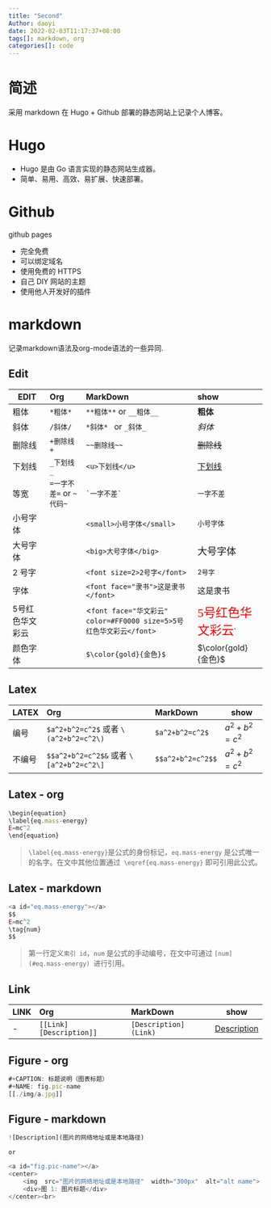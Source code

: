 ```yaml
---
title: "Second"
Author: daoyi
date: 2022-02-03T11:17:37+08:00
tags[]: markdown, org
categories[]: code
---
```


# 简述

采用 markdown 在 Hugo + Github 部署的静态网站上记录个人博客。

# Hugo

- Hugo 是由 Go 语言实现的静态网站生成器。
- 简单、易用、高效、易扩展、快速部署。

# Github

github pages

- 完全免费
- 可以绑定域名
- 使用免费的 HTTPS
- 自己 DIY 网站的主题
- 使用他人开发好的插件

# markdown

记录markdown语法及org-mode语法的一些异同.

## Edit
EDIT|Org|MarkDown|show
-|:-|:-|:-
粗体|`*粗体*` | `**粗体**` or `__粗体__`|**粗体**
斜体 | `/斜体/` | `*斜体* ` or `_斜体_`|*斜体*
 删除线 | `+删除线+` | `~~删除线~~` |~~删除线~~
下划线 | `_下划线_` | `<u>下划线</u>` |<u>下划线</u>
等宽 | `=一字不差=` or `~代码~` | `` `一字不差` `` |`一字不差`
小号字体 |  | `<small>小号字体</small>` |<small>小号字体</small> 
大号字体 | | `<big>大号字体</big>` | <big>大号字体</big>
2 号字 |  | `<font size=2>2号字</font>` | <font size=2>2号字</font>
字体 |  | `<font face="隶书">这是隶书</font>` | <font face="隶书">这是隶书</font>
5号红色华文彩云 |  | <`font face="华文彩云" color=#FF0000 size=5>5号红色华文彩云</font>` | <font face="华文彩云" color=#FF0000 size=5>5号红色华文彩云</font>`
颜色字体 | | `$\color{gold}{金色}$` | $\color{gold}{金色}$

## Latex
LATEX |Org|MarkDown|show
-|:-|:-|-
编号| `$a^2+b^2=c^2$` 或者 `\(a^2+b^2=c^2\)`| `$a^2+b^2=c^2$`|$a^2+b^2=c^2$
不编号| `$$a^2+b^2=c^2$&` 或者 `\[a^2+b^2=c^2\]`| `$$a^2+b^2=c^2$$`|$a^2+b^2=c^2$

## Latex - org
```js
\begin{equation}
\label{eq.mass-energy}
E=mc^2
\end{equation}
```
>`\label{eq.mass-energy}`是公式的身份标记，`eq.mass-energy` 是公式唯一的名字。在文中其他位置通过` \eqref{eq.mass-energy}` 即可引用此公式。

## Latex - markdown
```js
<a id="eq.mass-energy"></a>
$$
E=mc^2
\tag{num}
$$
```
>第一行定义`索引 id`，`num` 是公式的手动编号，在文中可通过 `[num](#eq.mass-energy) `进行引用。

## Link
LINK |Org|MarkDown|show
-|:-|:-|-
-|`[[Link][Description]]`| `[Description](Link)`|[Description](Link)

## Figure - org
```js
#+CAPTION: 标题说明（图表标题）
#+NAME: fig.pic-name
[[./img/a.jpg]]
```

## Figure - markdown
```js
![Description](图片的网络地址或是本地路径)
```
`or`
```js
<a id="fig.pic-name"></a>
<center>
    <img  src="图片的网络地址或是本地路径"  width="300px"  alt="alt name">
    <div>图 1: 图片标题</div>
</center><br>
```
